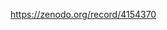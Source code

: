 

<!--
 * @version:
 * @Author:  StevenJokess https://github.com/StevenJokess
 * @Date: 2020-12-06 22:27:20
 * @LastEditors:  StevenJokess https://github.com/StevenJokess
 * @LastEditTime: 2020-12-06 22:28:15
 * @Description:
 * @TODO::
 * @Reference:https://pytorch.org/hub/ultralytics_yolov5/
 * https://colab.research.google.com/github/pytorch/pytorch.github.io/blob/master/assets/hub/ultralytics_yolov5.ipynb
-->
https://zenodo.org/record/4154370
